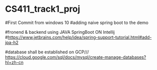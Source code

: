 # CS411_track1_proj
#First Commit from windows 10
#adding naive spring boot to the demo

#fronend & backend using JAVA SpringBoot ON Intellij
#https://www.jetbrains.com/help/idea/spring-support-tutorial.html#add-jpa-h2



#database shall be established on GCP/// https://cloud.google.com/sql/docs/mysql/create-manage-databases?hl=zh-cn
